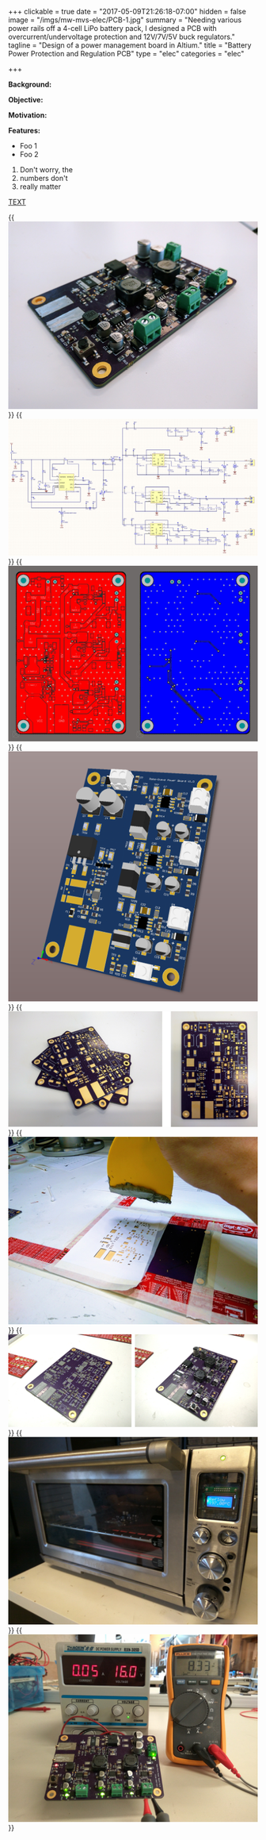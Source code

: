 +++
clickable = true
date = "2017-05-09T21:26:18-07:00"
hidden = false
image = "/imgs/mw-mvs-elec/PCB-1.jpg"
summary = "Needing various power rails off a 4-cell LiPo battery pack, I designed a PCB with overcurrent/undervoltage protection and 12V/7V/5V buck regulators."
tagline = "Design of a power management board in Altium."
title = "Battery Power Protection and Regulation PCB"
type = "elec"
categories = "elec"

+++

__Background:__

__Objective:__

__Motivation:__

__Features:__

+ Foo 1
+ Foo 2

1. Don't worry, the
3. numbers don't 
4. really matter

[TEXT](HYPERLINK)

{{<img caption="TEXT" src="/imgs/mw-mvs-elec/IMG_20170524_162252.jpg">}}
{{<img caption="TEXT" src="/imgs/mw-mvs-elec/Altium schematic.jpg">}}
{{<img caption="TEXT" src="/imgs/mw-mvs-elec/Altium front-back.jpg">}}
{{<img caption="TEXT" src="/imgs/mw-mvs-elec/Altium capture.png">}}
{{<img caption="TEXT" src="/imgs/mw-mvs-elec/IMG_20170519_154141-2.jpg">}}
{{<img caption="TEXT" src="/imgs/mw-mvs-elec/IMG_20170523_164839.jpg">}}
{{<img caption="TEXT" src="/imgs/mw-mvs-elec/IMG_20170523_165130-2.jpg">}}
{{<img caption="TEXT" src="/imgs/mw-mvs-elec/IMG_20170523_174939.jpg">}}
{{<img caption="TEXT" src="/imgs/mw-mvs-elec/IMG_20170525_123943.jpg">}}